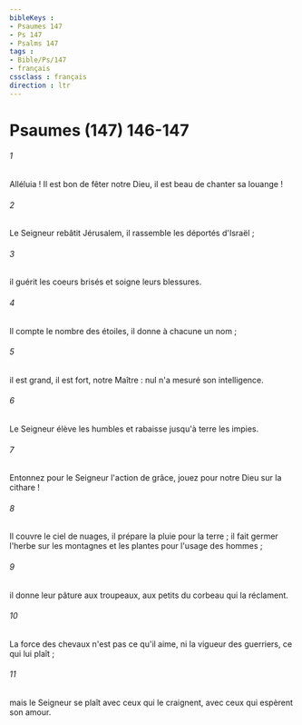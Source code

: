 ```yaml
---
bibleKeys : 
- Psaumes 147
- Ps 147
- Psalms 147
tags : 
- Bible/Ps/147
- français
cssclass : français
direction : ltr
---
```


# Psaumes (147) 146-147

###### 1
Alléluia ! Il est bon de fêter notre Dieu, il est beau de chanter sa louange !
###### 2
Le Seigneur rebâtit Jérusalem, il rassemble les déportés d'Israël ;
###### 3
il guérit les coeurs brisés et soigne leurs blessures.
###### 4
Il compte le nombre des étoiles, il donne à chacune un nom ;
###### 5
il est grand, il est fort, notre Maître : nul n'a mesuré son intelligence.
###### 6
Le Seigneur élève les humbles et rabaisse jusqu'à terre les impies.
###### 7
Entonnez pour le Seigneur l'action de grâce, jouez pour notre Dieu sur la cithare !
###### 8
Il couvre le ciel de nuages, il prépare la pluie pour la terre ; il fait germer l'herbe sur les montagnes et les plantes pour l'usage des hommes ;
###### 9
il donne leur pâture aux troupeaux, aux petits du corbeau qui la réclament.
###### 10
La force des chevaux n'est pas ce qu'il aime, ni la vigueur des guerriers, ce qui lui plaît ;
###### 11
mais le Seigneur se plaît avec ceux qui le craignent, avec ceux qui espèrent son amour.
